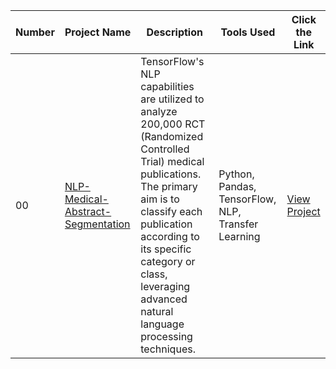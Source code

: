
<table>
  <thead>
  <tr>
    <th>Number</th>
    <th>Project Name</th>
    <th>Description</th>
    <th>Tools Used</th>
    <th>Click the Link</th>
  </tr>
</thead>
  <tbody>
  <tr>
  <td>00</td>
  <td><a href="https://github.com/joe-seth/NLP-Medical-Abstract-Segmentation-Using-TensorFlow">NLP-Medical-Abstract-Segmentation</a></td>
  <td>TensorFlow's NLP capabilities are utilized to analyze 200,000 RCT (Randomized Controlled Trial) medical publications. The primary aim is to classify each publication according to its specific category or class, leveraging advanced natural language processing techniques.</td>
  <td>Python,
    Pandas,
    TensorFlow,
    NLP,
    Transfer Learning
  </td>
  <td><a href ="https://github.com/joe-seth/NLP-Medical-Abstract-Segmentation-Using-TensorFlow">View Project</a></td>
  </tr>
  </tbody
</table>
